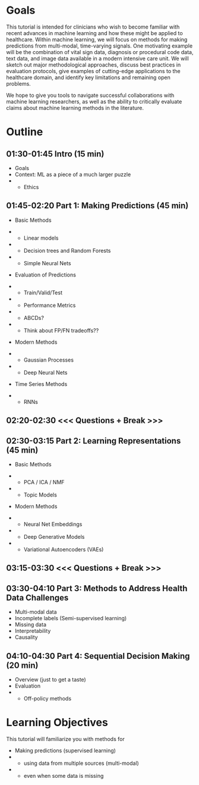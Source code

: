 # Goals

This tutorial is intended for clinicians who wish to become familiar with recent advances in machine learning and how these might be applied to healthcare. Within machine learning, we will focus on methods for making predictions from multi-modal, time-varying signals. One motivating example will be the combination of vital sign data, diagnosis or procedural code data, text data, and image data available in a modern intensive care unit. We will sketch out major methodological approaches, discuss best practices in evaluation protocols, give examples of cutting-edge applications to the healthcare domain, and identify key limitations and remaining open problems.

We hope to give you tools to navigate successful collaborations with machine learning researchers, as well as the ability to critically evaluate claims about machine learning methods in the literature.


# Outline

## 01:30-01:45 Intro (15 min)

* Goals
* Context: ML as a piece of a much larger puzzle
* * Ethics

## 01:45-02:20 Part 1: Making Predictions (45 min)

* Basic Methods
* * Linear models
* * Decision trees and Random Forests
* * Simple Neural Nets

* Evaluation of Predictions
* * Train/Valid/Test
* * Performance Metrics
* * ABCDs?
* * Think about FP/FN tradeoffs??

* Modern Methods
* * Gaussian Processes
* * Deep Neural Nets

* Time Series Methods
* * RNNs



## 02:20-02:30 <<< Questions + Break >>>
## 02:30-03:15 Part 2: Learning Representations (45 min)

* Basic Methods
* * PCA / ICA / NMF
* * Topic Models

* Modern Methods
* * Neural Net Embeddings
* * Deep Generative Models
* * Variational Autoencoders (VAEs)


## 03:15-03:30 <<< Questions + Break >>>
## 03:30-04:10 Part 3: Methods to Address Health Data Challenges

* Multi-modal data
* Incomplete labels (Semi-supervised learning)
* Missing data
* Interpretability
* Causality


## 04:10-04:30 Part 4: Sequential Decision Making (20 min)

* Overview (just to get a taste)
* Evaluation
* * Off-policy methods




# Learning Objectives

This tutorial will familiarize you with methods for

* Making predictions (supervised learning)
* * using data from multiple sources (multi-modal)
* * even when some data is missing


